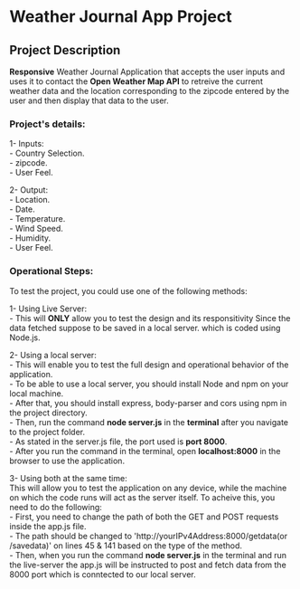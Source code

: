 # Weather Journal App Project

## Project Description

**Responsive** Weather Journal Application that accepts the user inputs and uses it to contact the **Open Weather Map API** to retreive the current weather data and the location corresponding to the zipcode entered by the user and then display that data to the user.

### Project's details:

1- Inputs: <br>
    - Country Selection. <br>
    - zipcode. <br>
    - User Feel. <br>

2- Output: <br>
    - Location. <br>
    - Date. <br>
    - Temperature. <br>
    - Wind Speed. <br>
    - Humidity. <br>
    - User Feel. <br>

### Operational Steps:

To test the project, you could use one of the following methods:

1- Using Live Server: <br>
    - This will **ONLY** allow you to test the design and its responsitivity Since the data fetched suppose to be saved 
      in a local server. which is coded using Node.js.

2- Using a local server: <br>
    - This will enable you to test the full design and operational behavior of the application. <br>
    - To be able to use a local server, you should install Node and npm on your local machine. <br>
    - After that, you should install express, body-parser and cors using npm in the project directory. <br>
    - Then, run the command **node server.js** in the **terminal** after you navigate to the project folder. <br>
    - As stated in the server.js file, the port used is **port 8000**. <br>
    - After you run the command in the terminal, open **localhost:8000** in the browser to use the application. <br>

3- Using both at the same time: <br>
    This will allow you to test the application on any device, while the machine on which the code runs will act as the 
    server itself. To acheive this, you need to do the following: <br>
    - First, you need to change the path of both the GET and POST requests inside the app.js file. <br>
    - The path should be changed to 'http://yourIPv4Address:8000/getdata(or /savedata)' on lines 45 & 141 based on the type of the method. <br>
    - Then, when you run the command **node server.js** in the terminal and run the live-server the app.js will be instructed to post and fetch data from the 8000 port which is conntected to our local server.
